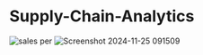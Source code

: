 # Supply-Chain-Analytics
![sales per](https://github.com/user-attachments/assets/a07d6ea5-dc6b-4e9a-b7a8-2a3af6055c1e)
![Screenshot 2024-11-25 091509](https://github.com/user-attachments/assets/df1b7bec-beed-4898-9712-ad59d27e4809)



